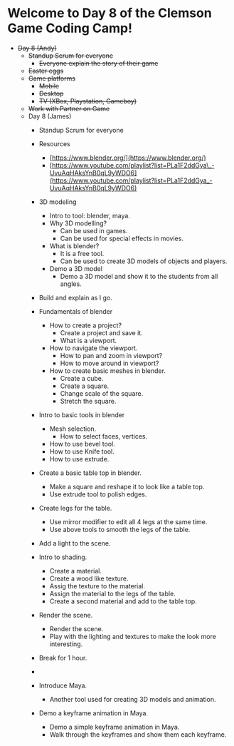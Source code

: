 
# Welcome to Day 8 of the Clemson Game Coding Camp!
- ~~Day 8 (Andy)~~
    - ~~Standup Scrum for everyone~~
      - ~~Everyone explain the story of their game~~
    - ~~Easter eggs~~
    - ~~Game platforms~~
      - ~~Mobile~~
      - ~~Desktop~~
      - ~~TV (XBox, Playstation, Gameboy)~~
    - ~~Work with Partner on Game~~
  - Day 8 (James)
    - Standup Scrum for everyone
    - Resources
      - [https://www.blender.org/](https://www.blender.org/)
      - [https://www.youtube.com/playlist?list=PLa1F2ddGya\_-UvuAqHAksYnB0qL9yWDO6](https://www.youtube.com/playlist?list=PLa1F2ddGya_-UvuAqHAksYnB0qL9yWDO6)
    - 3D modeling
      - Intro to tool: blender, maya.
      - Why 3D modelling?
        - Can be used in games.
        - Can be used for special effects in movies.
      - What is blender?
        - It is a free tool.
        - Can be used to create 3D models of objects and players.
      - Demo a 3D model
        - Demo a 3D model and show it to the students from all angles.
    - Build and explain as I go.

    - Fundamentals of blender
      - How to create a project?
        - Create a project and save it.
        - What is a viewport.
      - How to navigate the viewport.
        - How to pan and zoom in viewport?
        - How to move around in viewport?
      - How to create basic meshes in blender.
        - Create a cube.
        - Create a square.
        - Change scale of the square.
        - Stretch the square.
    - Intro to basic tools in blender
      - Mesh selection.
        - How to select faces, vertices.
      - How to use bevel tool.
      - How to use Knife tool.
      - How to use extrude.
    - Create a basic table top in blender.
      - Make a square and reshape it to look like a table top.
      - Use extrude tool to polish edges.
    - Create legs for the table.
      - Use mirror modifier to edit all 4 legs at the same time.
      - Use above tools to smooth the legs of the table.
    - Add a light to the scene.
    - Intro to shading.
      - Create a material.
      - Create a wood like texture.
      - Assig the texture to the material.
      - Assign the material to the legs of the table.
      - Create a second material and add to the table top.
    - Render the scene.
      - Render the scene.
      - Play with the lighting and textures to make the look more interesting.
    - Break for 1 hour.
    -
    - Introduce Maya.
      - Another tool used for creating 3D models and animation.
    - Demo a keyframe animation in Maya.
      - Demo a simple keyframe animation in Maya.
      - Walk through the keyframes and show them each keyframe.
